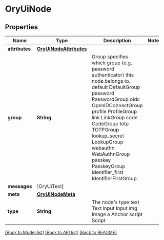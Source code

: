 # OryUiNode

## Properties
Name | Type | Description | Notes
------------ | ------------- | ------------- | -------------
**attributes** | [**OryUiNodeAttributes**](OryUiNodeAttributes.md) |  | 
**group** | **String** | Group specifies which group (e.g. password authenticator) this node belongs to. default DefaultGroup password PasswordGroup oidc OpenIDConnectGroup profile ProfileGroup link LinkGroup code CodeGroup totp TOTPGroup lookup_secret LookupGroup webauthn WebAuthnGroup passkey PasskeyGroup identifier_first IdentifierFirstGroup | 
**messages** | [OryUiText] |  | 
**meta** | [**OryUiNodeMeta**](OryUiNodeMeta.md) |  | 
**type** | **String** | The node&#39;s type text Text input Input img Image a Anchor script Script | 

[[Back to Model list]](../README.md#documentation-for-models) [[Back to API list]](../README.md#documentation-for-api-endpoints) [[Back to README]](../README.md)


